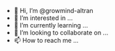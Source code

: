 - 👋 Hi, I’m @growmind-altran
- 👀 I’m interested in ...
- 🌱 I’m currently learning ...
- 💞️ I’m looking to collaborate on ...
- 📫 How to reach me ...

<!---
growmind-altran/growmind-altran is a ✨ special ✨ repository because its `README.md` (this file) appears on your GitHub profile.
You can click the Preview link to take a look at your changes.
--->
